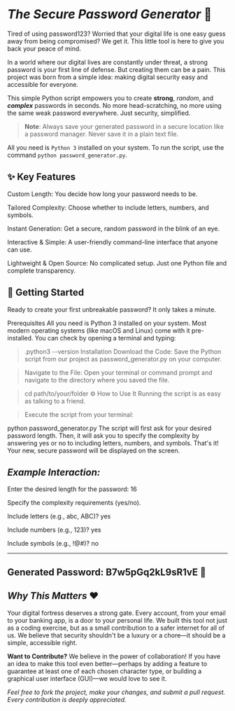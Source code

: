 # ***The Secure Password Generator*** 🔐


Tired of using password123? Worried that your digital life is one easy guess away from being compromised? We get it. This little tool is here to give you back your peace of mind.

In a world where our digital lives are constantly under threat, a strong password is your first line of defense. But creating them can be a pain. This project was born from a simple idea: making digital security easy and accessible for everyone.

This simple Python script empowers you to create **strong**, _random_, and ***complex*** passwords in seconds. No more head-scratching, no more using the same weak password everywhere. Just security, simplified.

> **Note**: Always save your generated password in a secure location like a password manager. Never save it in a plain text file.

All you need is `Python 3` installed on your system. To run the script, use the command `python password_generator.py`.

## ✨ **Key Features**

Custom Length: You decide how long your password needs to be.

Tailored Complexity: Choose whether to include letters, numbers, and symbols.

Instant Generation: Get a secure, random password in the blink of an eye.

Interactive & Simple: A user-friendly command-line interface that anyone can use.

Lightweight & Open Source: No complicated setup. Just one Python file and complete transparency.



## 🚀 **Getting Started**


Ready to create your first unbreakable password? It only takes a minute.

Prerequisites
All you need is Python 3 installed on your system. Most modern operating systems (like macOS and Linux) come with it pre-installed. You can check by opening a terminal and typing:


>.python3 --version
>Installation
>Download the Code:
>Save the Python script from our project as password_generator.py on your computer.

>Navigate to the File:
>Open your terminal or command prompt and navigate to the directory where you saved the file.


>cd path/to/your/folder
>⚙️ How to Use It
>Running the script is as easy as talking to a friend.

>Execute the script from your terminal:


python password_generator.py
The script will first ask for your desired password length.
Then, it will ask you to specify the complexity by answering yes or no to including letters, numbers, and symbols.
That's it! Your new, secure password will be displayed on the screen.


## ***Example Interaction:***


Enter the desired length for the password: 16

Specify the complexity requirements (yes/no).

Include letters (e.g., abc, ABC)? yes

Include numbers (e.g., 123)? yes

Include symbols (e.g., !@#)? no

---------------------------------------
Generated Password: B7w5pGq2kL9sR1vE 🔐
---------------------------------------
## ***Why This Matters*** ❤️
Your digital fortress deserves a strong gate. Every account, from your email to your banking app, is a door to your personal life. We built this tool not just as a coding exercise, but as a small contribution to a safer internet for all of us. We believe that security shouldn't be a luxury or a chore—it should be a simple, accessible right.


**Want to Contribute?**
We believe in the power of collaboration! If you have an idea to make this tool even better—perhaps by adding a feature to guarantee at least one of each chosen character type, or building a graphical user interface (GUI)—we would love to see it.


*Feel free to fork the project, make your changes, and submit a pull request. Every contribution is deeply appreciated.*
